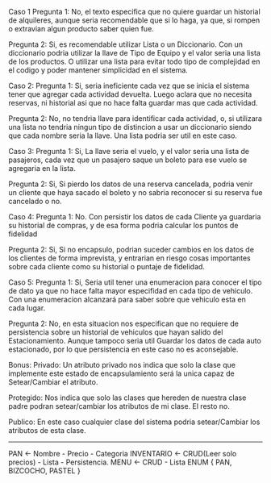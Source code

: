 Caso 1
Pregunta 1:
No, el texto especifica que no quiere guardar un historial de alquileres, aunque seria recomendable que si lo haga, ya que, si rompen o extravian algun producto saber quien fue.

Pregunta 2:
Si, es recomendable utilizar Lista o un Diccionario. Con un diccionario podria utilizar la llave de Tipo de Equipo y el valor seria una lista de los productos.
O utilizar una lista para evitar todo tipo de complejidad en el codigo y poder mantener simplicidad en el sistema.


Caso 2:
Pregunta 1:
Si, seria ineficiente cada vez que se inicia el sistema tener que agregar cada actividad devuelta. Luego aclara que no necesita reservas, ni historial asi que no hace falta guardar mas que cada actividad.

Pregunta 2:
No, no tendria llave para identificar cada actividad, o, si utilizara una lista no tendria ningun tipo de distincion a usar un diccionario siendo que cada nombre seria la llave.
Una lista podria ser util en este caso.


Caso 3:
Pregunta 1: 
Si, La llave seria el vuelo, y el valor seria una lista de pasajeros, cada vez que un pasajero saque un boleto para ese vuelo se agregaria en la lista.

Pregunta 2:
Si, Si pierdo los datos de una reserva cancelada, podria venir un cliente que haya sacado el boleto y no sabria reconocer si su reserva fue cancelado o no.


Caso 4:
Pregunta 1: 
No. Con persistir los datos de cada Cliente ya guardaria su historial de compras, y de esa forma podria calcular los puntos de fidelidad

Pregunta 2:
Si, Si no encapsulo, podrian suceder cambios en los datos de los clientes de forma imprevista, y entrarian en riesgo cosas importantes sobre cada cliente como su historial o puntaje de fidelidad.

Caso 5:
Pregunta 1:
Si, Seria util tener una enumeracion para conocer el tipo de dato ya que no hace falta mayor especifidad en cada tipo de vehiculo. Con una enumeracion alcanzará para saber sobre que vehiculo esta en cada lugar.

Pregunta 2:
No, en esta situacion nos especifican que no requiere de persistencia sobre un historial de vehiculos que hayan salido del Estacionamiento. Aunque tampoco seria util Guardar los datos de cada auto estacionado, por lo que persistencia en este caso no es aconsejable. 


Bonus:
Privado: Un atributo privado nos indica que solo la clase que implemente este estado de encapsulamiento será la unica capaz de Setear/Cambiar el atributo.

Protegido: Nos indica que solo las clases que hereden de nuestra clase padre podran setear/cambiar los atributos de mi clase. El resto no.

Publico: En este caso cualquier clase del sistema podria setear/Cambiar los atributos de esta clase.











--------------------------------------------------------------------------------------------------------------------------------------------
PAN <- Nombre - Precio - Categoria
INVENTARIO <- CRUD(Leer solo precios) - Lista<Panes> - Persistencia.
MENU <- CRUD - Lista<Acciones>
ENUM { PAN, BIZCOCHO, PASTEL }
